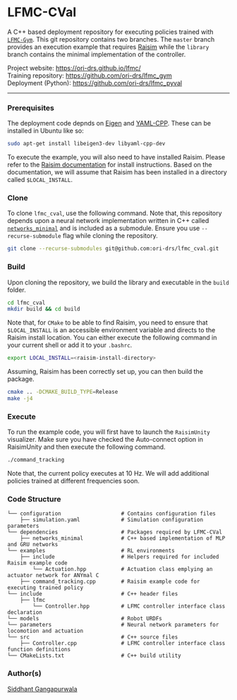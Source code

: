 # LFMC-CVal

A C++ based deployment repository
for executing policies trained with [```LFMC-Gym```](https://github.com/ori-drs/lfmc_gym).
This git repository contains
two branches. The ```master``` branch provides an execution
example that requires [Raisim](https://raisim.com/) while
the ```library``` branch contains the minimal implementation
of the controller. 

Project website: https://ori-drs.github.io/lfmc/ </br>
Training repository: https://github.com/ori-drs/lfmc_gym </br>
Deployment (Python): https://github.com/ori-drs/lfmc_pyval </br>

---

### Prerequisites
The deployment code depnds on [Eigen](https://eigen.tuxfamily.org/index.php?title=Main_Page)
and [YAML-CPP](https://github.com/jbeder/yaml-cpp). These can be installed in Ubuntu like so:
```bash
sudo apt-get install libeigen3-dev libyaml-cpp-dev
```

To execute the example, you will also need to have installed 
Raisim. Please refer to the [Raisim documentation](https://raisim.com/sections/Installation.html) 
for install instructions. Based on the documentation, 
we will assume that Raisim has been installed in a directory
called ```$LOCAL_INSTALL```.

### Clone
To clone ```lfmc_cval```, use the following command. Note that, 
this repository depends upon a neural network implementation
written in C++ called [```networks_minimal```](https://github.com/gsiddhant/networks_minimal) 
and is included as a submodule. Ensure you
use ```--recurse-submodule``` flag while cloning the repository.

```bash
git clone --recurse-submodules git@github.com:ori-drs/lfmc_cval.git
```

### Build
Upon cloning the repository, we build the library and executable in the
```build``` folder. 
```bash
cd lfmc_cval
mkdir build && cd build
```

Note that, for ```CMake``` to be able to find Raisim, you need to ensure
that ```$LOCAL_INSTALL``` is an accessible environment variable and 
directs to the Raisim install location. You can either execute the
following command in your current shell or add it to your ```.bashrc```.
```bash
export LOCAL_INSTALL=<raisim-install-directory>
```

Assuming, Raisim has been correctly set up, you can then build the package.
```bash
cmake .. -DCMAKE_BUILD_TYPE=Release
make -j4
```

### Execute
To run the example code, you will first have to launch the ```RaisimUnity``` visualizer. 
Make sure you have checked the Auto-connect option in RaisimUnity and then 
execute the following command. 
```bash
./command_tracking
```

Note that, the current policy executes at 10 Hz. We will add additional policies trained
at different frequencies soon.

### Code Structure
    └── configuration                   # Contains configuration files
        ├── simulation.yaml             # Simulation configuration parameters
    └── dependencies                    # Packages required by LFMC-CVal
        ├── networks_minimal            # C++ based implementation of MLP and GRU networks
    └── examples                        # RL environments
        ├── include                     # Helpers required for included Raisim example code
            └── Actuation.hpp           # Actuation class emplying an actuator network for ANYmal C 
        ├── command_tracking.cpp        # Raisim example code for executing trained policy
    └── include                         # C++ header files
        ├── lfmc
            └── Controller.hpp          # LFMC controller interface class declaration
    └── models                          # Robot URDFs
    └── parameters                      # Neural network parameters for locomotion and actuation
    └── src                             # C++ source files
        ├── Controller.cpp              # LFMC controller interface class function definitions
    └── CMakeLists.txt                  # C++ build utility

### Author(s)
[Siddhant Gangapurwala](mailto:siddhant@robots.ox.ac.uk)
